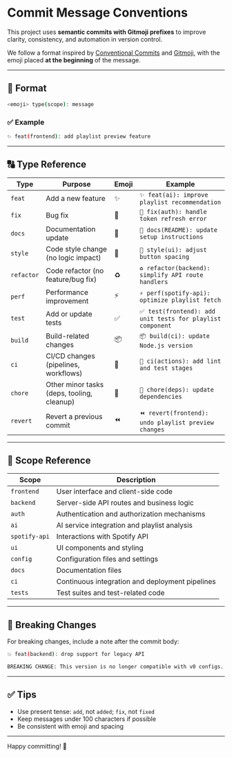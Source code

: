 # Commit Message Conventions

This project uses **semantic commits with Gitmoji prefixes** to improve clarity, consistency, and automation in version control.

We follow a format inspired by [Conventional Commits](https://www.conventionalcommits.org/) and [Gitmoji](https://gitmoji.dev), with the emoji placed **at the beginning** of the message.

---

## 🧩 Format

```bash
<emoji> type(scope): message
```

### ✅ Example

```bash
✨ feat(frontend): add playlist preview feature
```

---

## 🔠 Type Reference

| Type      | Purpose                                      | Emoji | Example                                                |
|-----------|----------------------------------------------|--------|---------------------------------------------------------|
| `feat`    | Add a new feature                            | ✨     | `✨ feat(ai): improve playlist recommendation`         |
| `fix`     | Bug fix                                      | 🐛     | `🐛 fix(auth): handle token refresh error`             |
| `docs`    | Documentation update                         | 📝     | `📝 docs(README): update setup instructions`           |
| `style`   | Code style change (no logic impact)          | 🎨     | `🎨 style(ui): adjust button spacing`                   |
| `refactor`| Code refactor (no feature/bug fix)           | ♻️     | `♻️ refactor(backend): simplify API route handlers`    |
| `perf`    | Performance improvement                      | ⚡     | `⚡ perf(spotify-api): optimize playlist fetch`         |
| `test`    | Add or update tests                          | ✅     | `✅ test(frontend): add unit tests for playlist component` |
| `build`   | Build-related changes                        | 📦     | `📦 build(ci): update Node.js version`                  |
| `ci`      | CI/CD changes (pipelines, workflows)         | 👷     | `👷 ci(actions): add lint and test stages`              |
| `chore`   | Other minor tasks (deps, tooling, cleanup)   | 🔧     | `🔧 chore(deps): update dependencies`                   |
| `revert`  | Revert a previous commit                     | ⏪     | `⏪ revert(frontend): undo playlist preview changes`    |

---

## 📌 Scope Reference

| Scope        | Description                                                  |
|--------------|--------------------------------------------------------------|
| `frontend`   | User interface and client-side code                           |
| `backend`    | Server-side API routes and business logic                     |
| `auth`       | Authentication and authorization mechanisms                   |
| `ai`         | AI service integration and playlist analysis                  |
| `spotify-api`| Interactions with Spotify API                                 |
| `ui`         | UI components and styling                                     |
| `config`     | Configuration files and settings                              |
| `docs`       | Documentation files                                           |
| `ci`         | Continuous integration and deployment pipelines               |
| `tests`      | Test suites and test-related code                             |

---

## 🚨 Breaking Changes

For breaking changes, include a note after the commit body:

```bash
💥 feat(backend): drop support for legacy API

BREAKING CHANGE: This version is no longer compatible with v0 configs.
```

---

## ✅ Tips

- Use present tense: `add`, not `added`; `fix`, not `fixed`
- Keep messages under 100 characters if possible
- Be consistent with emoji and spacing

---

Happy committing! 🚀
